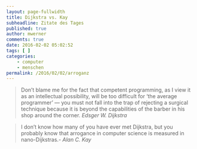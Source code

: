 ```yaml
---
layout: page-fullwidth
title: Dijkstra vs. Kay
subheadline: Zitate des Tages
published: true
author: mwerner
comments: true
date: 2016-02-02 05:02:52
tags: [ ]
categories:
    - computer
    - menschen
permalink: /2016/02/02/arroganz
---
```


>  Don&#8217;t blame me for the fact that competent programming, as I view it as an intellectual possibility, will be too difficult for &lsquo;the average programmer&rsquo; — you must not fall into the trap of rejecting a surgical technique because it is beyond the capabilities of the barber in his shop around the corner.
<cite>Edsger W. Dijkstra</cite>


>  I don&#8217;t know how many of you have ever met Dijkstra, but you probably know that arrogance in computer science is measured in nano-Dijkstras.-
<cite>Alan C. Kay</cite>
